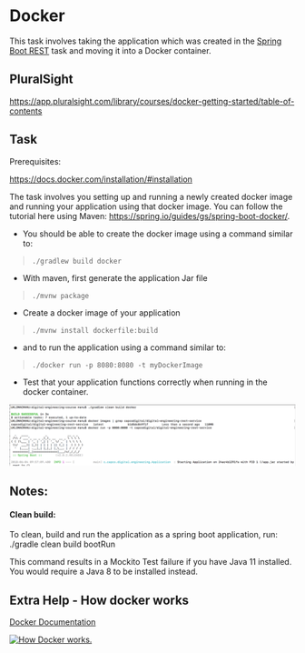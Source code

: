 # Docker

This task involves taking the application which was created in the [Spring Boot REST](Spring_Boot_REST) task and moving it into a Docker container.

## PluralSight

<https://app.pluralsight.com/library/courses/docker-getting-started/table-of-contents>

## Task

Prerequisites:

<https://docs.docker.com/installation/#installation>

The task involves you setting up and running a newly created docker image and running your application using that docker image. You can follow the tutorial here using Maven: <https://spring.io/guides/gs/spring-boot-docker/>. 

-   You should be able to create the docker image using a command similar to:

>     ./gradlew build docker

-   With maven, first generate the application Jar file

>     ./mvnw package

-   Create a docker image of your application

>     ./mvnw install dockerfile:build

-   and to run the application using a command similar to:

>     ./docker run -p 8080:8080 -t myDockerImage

-   Test that your application functions correctly when running in the docker container.

![](attachments/418742301/423886869.png?height=250)

## Notes:

#### Clean build:

To clean, build and run the application as a spring boot application, run: ./gradle clean build bootRun

This command results in a Mockito Test failure if you have Java 11 installed. You would require a Java 8 to be installed instead.

## Extra Help - How docker works

[Docker Documentation](https://docs.docker.com/)

[![How Docker works.](https://img.youtube.com/vi/IEGPzmxyIpo/0.jpg)](https://www.youtube.com/watch?v=IEGPzmxyIpo)





